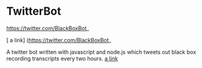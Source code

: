 # TwitterBot
https://twitter.com/BlackBoxBot_ 

[ a link] (https://twitter.com/BlackBoxBot_



A twitter bot written with javascript and node.js which tweets out black box recording transcripts every two hours.
[a link](https://twitter.com/BlackBoxBot_)
